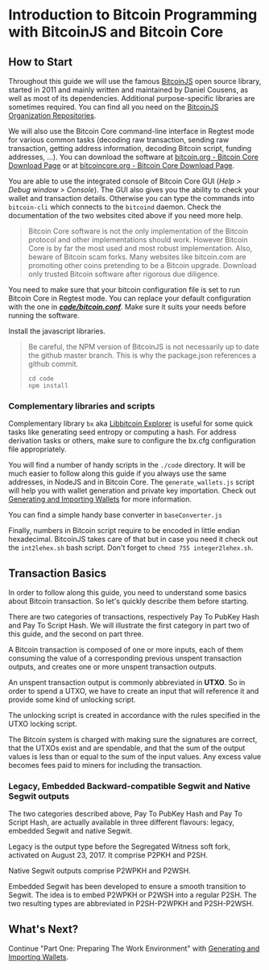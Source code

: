 # Introduction to Bitcoin Programming with BitcoinJS and Bitcoin Core

## How to Start

Throughout this guide we will use the famous [BitcoinJS](https://github.com/bitcoinjs/bitcoinjs-lib) open source library, started in 2011 and mainly written and maintained by Daniel Cousens, as well as most of its dependencies. Additional purpose-specific libraries are sometimes required. You can find all you need on the [BitcoinJS Organization Repositories](https://github.com/bitcoinjs).

We will also use the Bitcoin Core command-line interface in Regtest mode for various common tasks \(decoding raw transaction, sending raw transaction, getting address information, decoding Bitcoin script, funding addresses, ...\). You can download the software at [bitcoin.org - Bitcoin Core Download Page](https://bitcoin.org/en/download) or at [bitcoincore.org - Bitcoin Core Download Page](https://bitcoincore.org/en/download/).

You are able to use the integrated console of Bitcoin Core GUI \(_Help &gt; Debug window &gt; Console_\). The GUI also gives you the ability to check your wallet and transaction details. Otherwise you can type the commands into `bitcoin-cli` which connects to the `bitcoind` daemon. Check the documentation of the two websites cited above if you need more help.

> Bitcoin Core software is not the only implementation of the Bitcoin protocol and other implementations should work. However Bitcoin Core is by far the most used and most robust implementation. Also, beware of Bitcoin scam forks. Many websites like bitcoin.com are promoting other coins pretending to be a Bitcoin upgrade. Download only trusted Bitcoin software after rigorous due diligence.

You need to make sure that your bitcoin configuration file is set to run Bitcoin Core in Regtest mode. You can replace your default configuration with the one in [_**code/bitcoin.conf**_](https://github.com/bitcoin-studio/Bitcoin-Programming-with-BitcoinJS/blob/master/code/bitcoin.conf). Make sure it suits your needs before running the software.

Install the javascript libraries.

> Be careful, the NPM version of BitcoinJS is not necessarily up to date the github master branch. This is why the package.json references a github commit.
>
> ```shell
> cd code
> npm install
> ```

### Complementary libraries and scripts

Complementary library `bx` aka [Libbitcoin Explorer](https://github.com/libbitcoin/libbitcoin-explorer) is useful for some quick tasks like generating seed entropy or computing a hash. For address derivation tasks or others, make sure to configure the bx.cfg configuration file appropriately.

You will find a number of handy scripts in the `./code` directory. It will be much easier to follow along this guide if you always use the same addresses, in NodeJS and in Bitcoin Core. The `generate_wallets.js` script will help you with wallet generation and private key importation. Check out [Generating and Importing Wallets](generating_and_importing_wallets.md) for more information.

You can find a simple handy base converter in `baseConverter.js`

Finally, numbers in Bitcoin script require to be encoded in little endian hexadecimal. BitcoinJS takes care of that but in case you need it check out the `int2lehex.sh` bash script. Don't forget to `chmod 755 integer2lehex.sh`.

## Transaction Basics

In order to follow along this guide, you need to understand some basics about Bitcoin transaction. So let's quickly describe them before starting.

There are two categories of transactions, respectively Pay To PubKey Hash and Pay To Script Hash. We will illustrate the first category in part two of this guide, and the second on part three.

A Bitcoin transaction is composed of one or more inputs, each of them consuming the value of a corresponding previous unspent transaction outputs, and creates one or more unspent transaction outputs.

An unspent transaction output is commonly abbreviated in **UTXO**. So in order to spend a UTXO, we have to create an input that will reference it and provide some kind of unlocking script.

The unlocking script is created in accordance with the rules specified in the UTXO locking script.

The Bitcoin system is charged with making sure the signatures are correct, that the UTXOs exist and are spendable, and that the sum of the output values is less than or equal to the sum of the input values. Any excess value becomes fees paid to miners for including the transaction.

### Legacy, Embedded Backward-compatible Segwit and Native Segwit outputs

The two categories described above, Pay To PubKey Hash and Pay To Script Hash, are actually available in three different flavours: legacy, embedded Segwit and native Segwit.

Legacy is the output type before the Segregated Witness soft fork, activated on August 23, 2017. It comprise P2PKH and P2SH.

Native Segwit outputs comprise P2WPKH and P2WSH.

Embedded Segwit has been developed to ensure a smooth transition to Segwit. The idea is to embed P2WPKH or P2WSH into a regular P2SH. The two resulting types are abbreviated in P2SH-P2WPKH and P2SH-P2WSH.

## What's Next?

Continue "Part One: Preparing The Work Environment" with [Generating and Importing Wallets](generating_and_importing_wallets.md).

